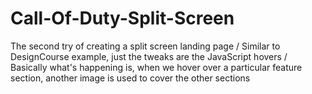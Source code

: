 # Call-Of-Duty-Split-Screen

The second try of creating a split screen landing page /
Similar to DesignCourse example, just the tweaks are the JavaScript hovers /
Basically what's happening is, when we hover over a particular feature section, 
another image is used to cover the other sections
